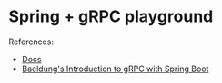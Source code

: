 # Spring + gRPC playground
References:
- [Docs](https://grpc.io/docs/languages/java/basics/)
- [Baeldung's Introduction to gRPC with Spring Boot](https://www.baeldung.com/spring-boot-grpc)